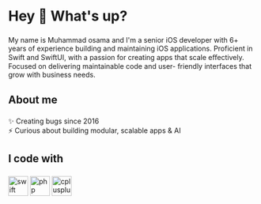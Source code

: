 <h1 align="left">Hey 👋 What's up?</h1>

###

<p align="left">My name is Muhammad osama and I'm a senior iOS developer with 6+ years of experience building and maintaining iOS
applications. Proficient in Swift and SwiftUI, with a passion for creating apps
that scale eﬀectively. Focused on delivering maintainable code and user-
friendly interfaces that grow with business needs.

###

<h2 align="left">About me</h2>

###

<p align="left">✨ Creating bugs since 2016<br>⚡️ Curious about building modular, scalable apps & AI</p>

###

<h2 align="left">I code with</h2>

###

<div align="left">
  <img src="https://cdn.jsdelivr.net/gh/devicons/devicon/icons/swift/swift-original.svg" height="40" width="40" alt="swift logo"/>
  <img src="https://cdn.jsdelivr.net/gh/devicons/devicon/icons/php/php-original.svg" height="40" width="40" alt="php logo"/>
  <img src="https://cdn.jsdelivr.net/gh/devicons/devicon/icons/cplusplus/cplusplus-original.svg" height="40" width="40" alt="cplusplus logo"/>
</div>

###
